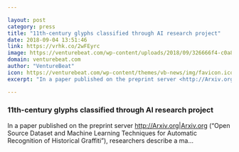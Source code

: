 ```yaml
---

layout: post
category: press
title: "11th-century glyphs classified through AI research project"
date: 2018-09-04 13:51:46
link: https://vrhk.co/2wFEyrc
image: https://venturebeat.com/wp-content/uploads/2018/09/326666f4-c0a8-4452-8860-375409e70b49.png?fit=1422%2C638&strip=all
domain: venturebeat.com
author: "VentureBeat"
icon: https://venturebeat.com/wp-content/themes/vb-news/img/favicon.ico
excerpt: "In a paper published on the preprint server <http://Arxiv.org|Arxiv.org> (“Open Source Dataset and Machine Learning Techniques for Automatic Recognition of Historical Graffiti”), researchers describe a ma…"

---
```


### 11th-century glyphs classified through AI research project

In a paper published on the preprint server <http://Arxiv.org|Arxiv.org> (“Open Source Dataset and Machine Learning Techniques for Automatic Recognition of Historical Graffiti”), researchers describe a ma…